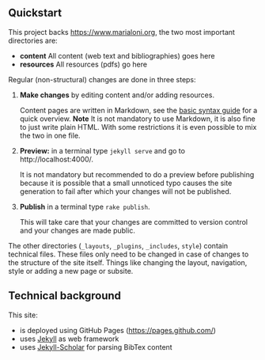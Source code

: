 ## Quickstart

This project backs https://www.marialoni.org, the two most important directories are:
- **content** All content (web text and bibliographies) goes here
- **resources** All resources (pdfs) go here

Regular (non-structural) changes are done in three steps:
1. **Make changes** by editing content and/or adding resources.
    
    Content pages are written in Markdown, see the [basic syntax guide](https://www.markdownguide.org/basic-syntax/) for a quick overview. **Note** It is not mandatory to use Markdown, it is also fine to just write plain HTML. With some restrictions it is even possible to mix the two in one file.
2. **Preview:** in a terminal type `jekyll serve` and go to http://localhost:4000/.
    
    It is not mandatory but recommended to do a preview before publishing because it is possible that a small unnoticed typo causes the site generation to fail after which your changes will not be published. 
3. **Publish** in a terminal type `rake publish`.
    
    This will take care that your changes are committed to version control and your changes are made public.

The other directories (`_layouts`, `_plugins`, `_includes`, `style`) contain technical files. These files only need to be changed in case of changes to the structure of the site itself. Things like changing the layout, navigation, style or adding a new page or subsite.

## Technical background 

This site:
- is deployed using GitHub Pages (https://pages.github.com/)
- uses [Jekyll](https://jekyllrb.com/) as web framework
- uses [Jekyll-Scholar](https://github.com/inukshuk/jekyll-scholar#readme) for parsing BibTex content

